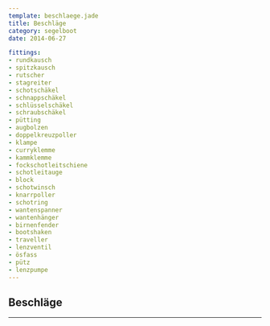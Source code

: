 ```yaml
---
template: beschlaege.jade
title: Beschläge
category: segelboot
date: 2014-06-27

fittings:
- rundkausch
- spitzkausch
- rutscher
- stagreiter
- schotschäkel
- schnappschäkel
- schlüsselschäkel
- schraubschäkel
- pütting
- augbolzen
- doppelkreuzpoller
- klampe
- curryklemme
- kammklemme
- fockschotleitschiene
- schotleitauge
- block
- schotwinsch
- knarrpoller
- schotring
- wantenspanner
- wantenhänger
- birnenfender
- bootshaken
- traveller
- lenzventil
- ösfass
- pütz
- lenzpumpe
---
```


## Beschläge

---
